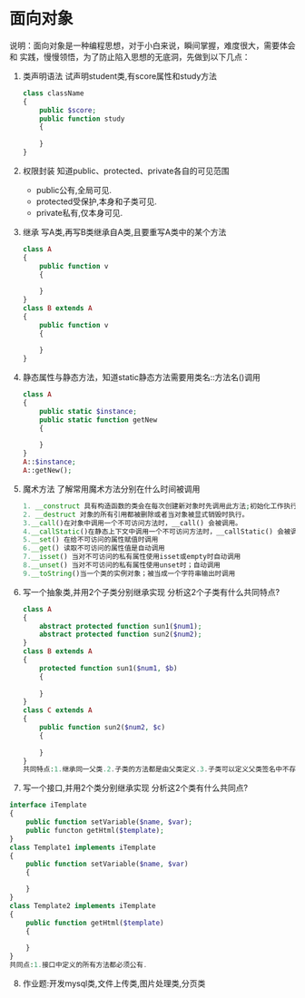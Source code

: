 # 面向对象

说明：面向对象是一种编程思想，对于小白来说，瞬间掌握，难度很大，需要体会和
实践，慢慢领悟，为了防止陷入思想的无底洞，先做到以下几点：

1. 类声明语法 试声明student类,有score属性和study方法

   ```php
   class className
   {
       public $score;
       public function study
       {
           
       }
   }
   ```


2. 权限封装 知道public、protected、private各自的可见范围

   - public公有,全局可见.
   -  protected受保护,本身和子类可见.
   - private私有,仅本身可见.

3. 继承 写A类,再写B类继承自A类,且要重写A类中的某个方法

   ```php
   class A
   {
       public function v
       {
           
       }
   }
   class B extends A
   {
       public function v
       {
           
       }
   }
   ```

   

4. 静态属性与静态方法，知道static静态方法需要用类名::方法名()调用

   ```php
   class A
   {
       public static $instance;
       public static function getNew
       {
           
       }
   }
   A::$instance;
   A::getNew();
   
   ```

   

5. 魔术方法 了解常用魔术方法分别在什么时间被调用

   ```php
   1. __construct 具有构造函数的类会在每次创建新对象时先调用此方法;初始化工作执行。
   2. __destruct 对象的所有引用都被删除或者当对象被显式销毁时执行。
   3.__call()在对象中调用一个不可访问方法时，__call() 会被调用。
   4.__callStatic()在静态上下文中调用一个不可访问方法时，__callStatic() 会被调用。
   5.__set() 在给不可访问的属性赋值时调用
   6.__get() 读取不可访问的属性值是自动调用
   7.__isset() 当对不可访问的私有属性使用isset或empty时自动调用
   8.__unset() 当对不可访问的私有属性使用unset时；自动调用
   9.__toString()当一个类的实例对象；被当成一个字符串输出时调用
   ```

   

6. 写一个抽象类,并用2个子类分别继承实现 分析这2个子类有什么共同特点?

   ```php
   class A
   {
       abstract protected function sun1($num1);
       abstract protected function sun2($num2);
   }
   class B extends A
   {
       protected function sun1($num1, $b)
       {
           
       }
   }
   class C extends A
   {
       public function sun2($num2, $c)
       {
           
       }
   }
   共同特点:1.继承同一父类.2.子类的方法都是由父类定义.3.子类可以定义父类签名中不存在的		   可选参数
   ```

   

7. 写一个接口,并用2个类分别继承实现 分析这2个类有什么共同点?

  ```php
  interface iTemplate
  {
      public function setVariable($name, $var);
      public functon getHtml($template);
  }
  class Template1 implements iTemplate
  {
      public function setVariable($name, $var)
      {
  
      }
  }
  class Template2 implements iTemplate
  {
      public function getHtml($template)
      {
          
      }
  }
  共同点:1.接口中定义的所有方法都必须公有.
  ```

  

8. 作业题:开发mysql类,文件上传类,图片处理类,分页类

  